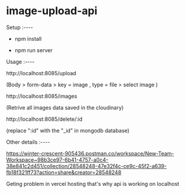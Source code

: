 # image-upload-api

Setup :----

<!-- NPM INSTALL -->

- npm install

<!-- RUN SERVER -->

- npm run server


Usage :----

<!-- Post API -->

http://localhost:8085/upload

(Body > form-data > key = image , type = file > select image )

<!-- Get API -->

http://localhost:8085/images

(Retrive all images data saved in the cloudinary)

<!-- Delete API -->

http://localhost:8085/delete/:id

(replace ":id" with the "_id" in mongodb database)


Other details :----

<!-- postman collection -->

https://winter-crescent-905436.postman.co/workspace/New-Team-Workspace~98b3ce97-6b41-4757-a0c4-38e841c2d451/collection/28548248-47e32f4c-ce9c-45f2-a639-fb18f321ff73?action=share&creator=28548248

<!-- API is not live  -->

Geting problem in vercel hosting that's why api is working on localhost